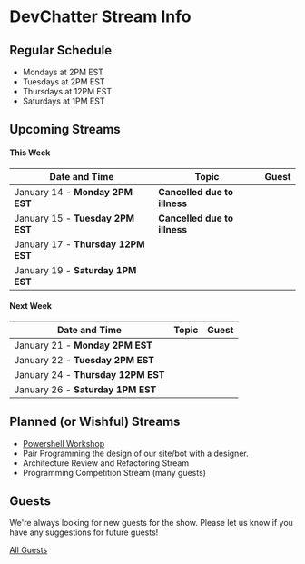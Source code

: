 # DevChatter Stream Info

## Regular Schedule

 - Mondays at 2PM EST
 - Tuesdays at 2PM EST
 - Thursdays at 12PM EST
 - Saturdays at 1PM EST
 

## Upcoming Streams

#### This Week

| Date and Time                   | Topic         | Guest         |
| ------------------------------- | ------------- | ------------- |
| January 14 - **Monday 2PM EST** | **Cancelled due to illness** |  |
| January 15 - **Tuesday 2PM EST** | **Cancelled due to illness** |  |
| January 17 - **Thursday 12PM EST** |  |  |
| January 19 - **Saturday 1PM EST** |  |  |


#### Next Week

| Date and Time                   | Topic         | Guest         |
| ------------------------------- | ------------- | ------------- |
| January 21 - **Monday 2PM EST** |  |  |
| January 22 - **Tuesday 2PM EST** |  |  |
| January 24 - **Thursday 12PM EST** |  |  |
| January 26 - **Saturday 1PM EST** |  |  |

## Planned (or Wishful) Streams

 - [Powershell Workshop](https://github.com/DevChatter/StreamInfo/issues/11)
 - Pair Programming the design of our site/bot with a designer.
 - Architecture Review and Refactoring Stream
 - Programming Competition Stream (many guests)

## Guests

We're always looking for new guests for the show. Please let us know if you have any suggestions for future guests!
 
[All Guests](Guests.md)
